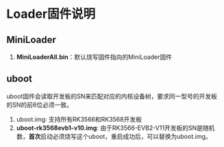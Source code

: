 # Loader固件说明

## MiniLoader

1. **MiniLoaderAll.bin**：默认烧写固件指向的MiniLoader固件

## uboot

uboot固件会读取开发板的SN来匹配对应的内核设备树，要求同一型号的开发板的SN的前6位必须一致。

1. uboot.img: 支持所有RK3566和RK3568开发板
2. **uboot-rk3568evb1-v10.img**: 由于RK3566-EVB2-V11开发板的SN是随机数，**首次**启动必须烧写这个uboot，重启成功后，可以替换为uboot.img。
